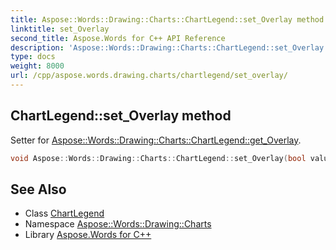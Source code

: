 ```yaml
---
title: Aspose::Words::Drawing::Charts::ChartLegend::set_Overlay method
linktitle: set_Overlay
second_title: Aspose.Words for C++ API Reference
description: 'Aspose::Words::Drawing::Charts::ChartLegend::set_Overlay method. Setter for Aspose::Words::Drawing::Charts::ChartLegend::get_Overlay in C++.'
type: docs
weight: 8000
url: /cpp/aspose.words.drawing.charts/chartlegend/set_overlay/
---
```

## ChartLegend::set_Overlay method


Setter for [Aspose::Words::Drawing::Charts::ChartLegend::get_Overlay](../get_overlay/).

```cpp
void Aspose::Words::Drawing::Charts::ChartLegend::set_Overlay(bool value)
```

## See Also

* Class [ChartLegend](../)
* Namespace [Aspose::Words::Drawing::Charts](../../)
* Library [Aspose.Words for C++](../../../)
